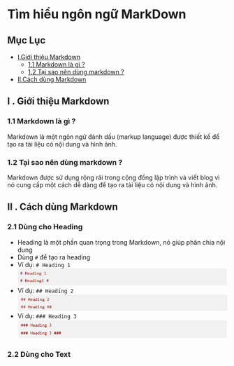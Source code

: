 # Tìm hiểu ngôn ngữ MarkDown #

## Mục Lục ##
- [I.Giới thiệu Markdown](##I.Giới-thiệu-Mardown)
    - [1.1 Markdown là gì ?](###1.1-markdown-là-gì-?)
    - [1.2 Tại sao nên dùng markdown ?](###1.2-tại-sao-nên-dùng-markdown-?)
- [II.Cách dùng Markdown ](##II.Cách-dùng-Markdown)


## I . Giới thiệu Markdown ##
### 1.1 Markdown là gì ? ###

Markdown là một ngôn ngữ đánh dấu (markup language) được thiết kế để tạo ra tài liệu có
nội dung và hình ảnh.

### 1.2 Tại sao nên dùng markdown ? ###

Markdown được sử dụng rộng rãi trong cộng đồng lập trình và viết blog vì
nó cung cấp một cách dễ dàng để tạo ra tài liệu có nội dung và hình ảnh.

## II . Cách dùng Markdown ##
### 2.1 Dùng cho Heading ###
- Heading là một phần quan trọng trong Markdown, nó giúp phân chia nội dung
- Dùng `#` để tạo ra heading
- Ví dụ: `# Heading 1`
![Heading 1](image.png)
- Ví dụ: `## Heading 2`
![Heading 2](image-1.png)
- Ví dụ: `### Heading 3`
![Heading 3](image-2.png)

### 2.2 Dùng cho Text ###

